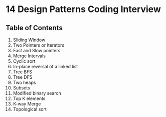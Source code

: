 # 14 Design Patterns Coding Interview

## Table of Contents
1. Sliding Window
2. Two Pointers or Iterators
3. Fast and Slow pointers
4. Merge Intervals
5. Cyclic sort
6. In-place reversal of a linked list
7. Tree BFS
8. Tree DFS
9. Two heaps
10. Subsets
11. Modified binary search
12. Top K elements
13. K-way Merge
14. Topological sort
